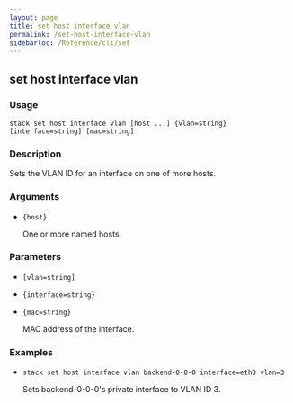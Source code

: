 ```yaml
---
layout: page
title: set host interface vlan
permalink: /set-host-interface-vlan
sidebarloc: /Reference/cli/set
---
```


## set host interface vlan

### Usage

`stack set host interface vlan [host ...] {vlan=string} [interface=string] [mac=string]`

### Description

Sets the VLAN ID for an interface on one of more hosts.

### Arguments

* `{host}`

   One or more named hosts.


### Parameters
* `[vlan=string]`
* `{interface=string}`
* `{mac=string}`

   MAC address of the interface.

### Examples

* `stack set host interface vlan backend-0-0-0 interface=eth0 vlan=3`

   Sets backend-0-0-0's private interface to VLAN ID 3.



